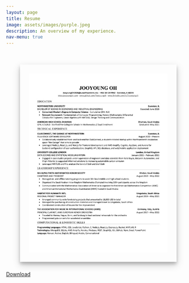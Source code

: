 ```yaml
---
layout: page
title: Resume
image: assets/images/purple.jpeg
description: An overview of my experience.
nav-menu: true
---
```

<style>
    .center {
        display: block;
        margin-left: auto;
        margin-right: auto;
        width: 75%;
        margin-top: 50px;
        margin-bottom: 25px;
        padding-right: 25px;
        padding-left: 25px; 
        padding-top: 25px;
        padding-bottom: 25px;
        max-width: 75%;
        height: auto;
    }

    #resume {
        cursor: pointer;
        transition: 0.3s;
        box-shadow: 0px 6px 8px 0 rgba(0, 0, 0, 0.2), 0px 8px 20px 0 rgba(0, 0, 0, 0.19);
    }

    #resume:hover {
        opacity: 0.7;
    }

    /* Creating Modal Overlay */
    .modal {
        display: none;
        position: fixed;
        z-index: 2;
        padding-top: 100px;
        left: 0;
        top: 0;
        width: 100%;
        height: 100%;
        overflow: auto;
        background-color: rgb(0,0,0);
        background-color: rgba(0,0,0,0.9);
    }

    /* Content of the modal */
    .modal-content {
        margin: auto;
        display: block;
        width: 80%;
        max-width: 700px;
    }

    /* Modal Image Caption */
    #caption {
        margin: auto;
        display: block;
        width: 80%;
        max-width: 700px;
        text-align: center;
        color: #ccc;
        padding: 10px 0;
        height: 150px;
    }

    /* Animation (Find in _image.scss file) */
    .modal-content, #caption {
        animation-name: zoom;
        animation duration: 0.6s;
    }

    @keyframes zoom {
        from {transform: scale(0.1)}
        to {transform: scale(1)}
    }

    /* Close button */
    .close {
        position: absolute;
        top: 50px;
        right: 35px;
        color: #f1f1f1;
        font-size: 40px;
        font-weight: bold;
        transition: 0.3s;
    }

    .close:hover, .close:focus {
        color: #bbb;
        text-decoration: none;
        cursor: pointer;
    }

    /* Mobile responsive */
    @media only screen and (max-width: 700px) {
        .modal-content {
            width: 100%;
        }
    }

</style>

<img class="center" id="resume" src="assets/images/Resume.jpg" alt="Last updated: 8/2/2022">

<!-- Modal  -->
<div id="resumeModal" class="modal"> 
    <span class="close">&times;</span>
    <img class="modal-content" id="modalimg">
    <div id="caption"></div>
</div>

<div class="content">
    <div class="inner">
            <a href="assets/Resume-.pdf" class="button special icon fa-download" target="_blank" rel="noopener noreferrer" download="Resume-">Download</a>
    </div>
</div>

<script>
    var modal = document.getElementById("resumeModal");
    var img = document.getElementById("resume");
    var modalImg = document.getElementById("modalimg");
    var captionText = document.getElementById("caption");
    img.onclick = function()
    {
        modal.style.display = "inline-block";
        modalImg.src = this.src;
        captionText.innerHTML = this.alt;
    }

    var span = document.getElementsByClassName("close")[0];

    // Closing the modal
    document.addEventListener('keydown', function(event) {
    if(event.keyCode == 27) {
        modal.style.display = "none";
    }});

    span.onclick = function()
    {
        modal.style.display = "none";
    }

    
</script>
